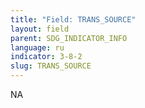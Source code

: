 ```yaml
---
title: "Field: TRANS_SOURCE"
layout: field
parent: SDG_INDICATOR_INFO
language: ru
indicator: 3-8-2
slug: TRANS_SOURCE
---
```

NA